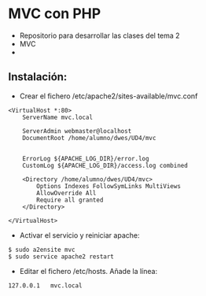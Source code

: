# MVC con PHP

- Repositorio para desarrollar las clases del tema 2
- MVC
-

##  Instalación:

- Crear el fichero /etc/apache2/sites-available/mvc.conf

```
<VirtualHost *:80>
    ServerName mvc.local

    ServerAdmin webmaster@localhost
    DocumentRoot /home/alumno/dwes/UD4/mvc


    ErrorLog ${APACHE_LOG_DIR}/error.log
    CustomLog ${APACHE_LOG_DIR}/access.log combined

    <Directory /home/alumno/dwes/UD4/mvc>
        Options Indexes FollowSymLinks MultiViews
        AllowOverride All
        Require all granted
    </Directory>

</VirtualHost>

```

- Activar el servicio y reiniciar apache:

```
$ sudo a2ensite mvc
$ sudo service apache2 restart
```

- Editar el fichero /etc/hosts. Añade la línea:

```
127.0.0.1   mvc.local
```
